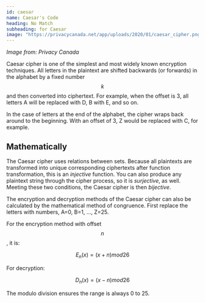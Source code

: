 ```yaml
---
id: caesar
name: Caesar's Code
heading: No Match
subheading: for Caesar
image: "https://privacycanada.net/app/uploads/2020/01/caesar_cipher.png"
---
```

_Image from: Privacy Canada_

Caesar cipher is one of the simplest and most widely known encryption techniques. All letters in the plaintext are shifted backwards (or forwards) in the alphabet by a fixed number $$ k $$ and then converted into ciphertext. For example, when the offset is 3, all letters A will be replaced with D, B with E, and so on.

In the case of letters at the end of the alphabet, the cipher wraps back around to the beginning. With an offset of 3, Z would be replaced with C, for example.

## Mathematically
The Caesar cipher uses relations between sets. Because all plaintexts are transformed into unique corresponding ciphertexts after function transformation, this is an _injective_ function. You can also produce any plaintext string through the cipher process, so it is _surjective_, as well. Meeting these two conditions, the Caesar cipher is then _bijective_.

The encryption and decryption methods of the Caesar cipher can also be calculated by the mathematical method of congruence. First replace the letters with numbers, A=0, B=1, ..., Z=25.

For the encryption method with offset $$ n $$, it is:

$$ E_n(x) = (x + n) mod 26 $$

For decryption:

$$ D_n(x) = (x - n) mod 26 $$

The modulo division ensures the range is always 0 to 25.
